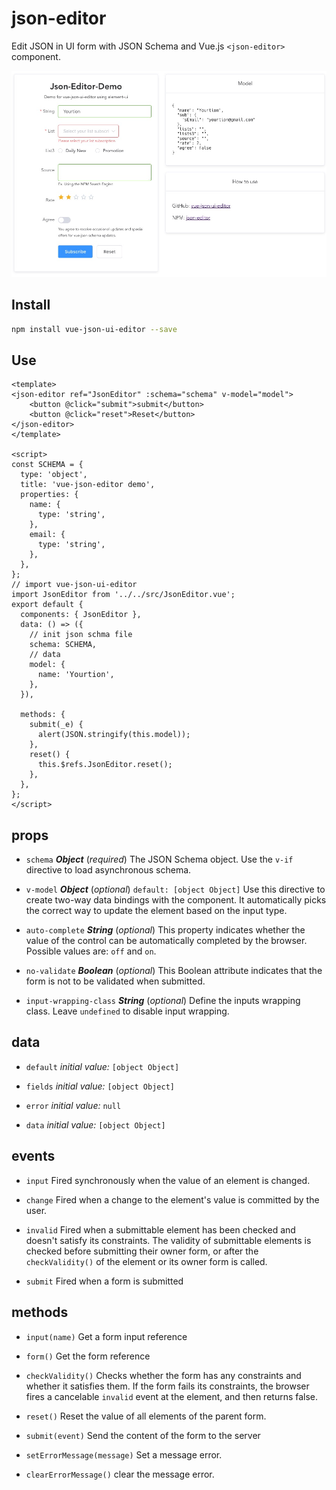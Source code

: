 # json-editor

Edit JSON in UI form with JSON Schema and Vue.js `<json-editor>` component.

![ScreenShot](screenshot.jpg)

## Install

```bash
npm install vue-json-ui-editor --save
```

## Use

```Vue
<template>
<json-editor ref="JsonEditor" :schema="schema" v-model="model">
    <button @click="submit">submit</button>
    <button @click="reset">Reset</button>
</json-editor>
</template>

<script>
const SCHEMA = {
  type: 'object',
  title: 'vue-json-editor demo',
  properties: {
    name: {
      type: 'string',
    },
    email: {
      type: 'string',
    },
  },
};
// import vue-json-ui-editor
import JsonEditor from '../../src/JsonEditor.vue';
export default {
  components: { JsonEditor },
  data: () => ({
    // init json schma file
    schema: SCHEMA,
    // data
    model: {
      name: 'Yourtion',
    },
  }),

  methods: {
    submit(_e) {
      alert(JSON.stringify(this.model));
    },
    reset() {
      this.$refs.JsonEditor.reset();
    },
  },
};
</script>
```

## props

- `schema` ***Object*** (*required*)
The JSON Schema object. Use the `v-if` directive to load asynchronous schema.

- `v-model` ***Object*** (*optional*) `default: [object Object]`
Use this directive to create two-way data bindings with the component. It automatically picks the correct way to update the element based on the input type.

- `auto-complete` ***String*** (*optional*)
This property indicates whether the value of the control can be automatically completed by the browser. Possible values are: `off` and `on`.

- `no-validate` ***Boolean*** (*optional*)
This Boolean attribute indicates that the form is not to be validated when submitted.

- `input-wrapping-class` ***String*** (*optional*)
Define the inputs wrapping class. Leave `undefined` to disable input wrapping.

## data

- `default`
 *initial value:* `[object Object]`

- `fields`
 *initial value:* `[object Object]`

- `error`
 *initial value:* `null`

- `data`
 *initial value:* `[object Object]`

## events

- `input` Fired synchronously when the value of an element is changed.

- `change` Fired when a change to the element's value is committed by the user.

- `invalid` Fired when a submittable element has been checked and doesn't satisfy its constraints. The validity of submittable elements is checked before submitting their owner form, or after the `checkValidity()` of the element or its owner form is called.

- `submit` Fired when a form is submitted

## methods

- `input(name)`
Get a form input reference

- `form()`
Get the form reference

- `checkValidity()`
Checks whether the form has any constraints and whether it satisfies them. If the form fails its constraints, the browser fires a cancelable `invalid` event at the element, and then returns false.

- `reset()`
Reset the value of all elements of the parent form.

- `submit(event)`
Send the content of the form to the server

- `setErrorMessage(message)`
Set a message error.

- `clearErrorMessage()`
clear the message error.
